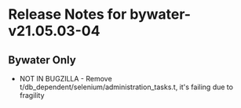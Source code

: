 
# Release Notes for bywater-v21.05.03-04

## Bywater Only

- NOT IN BUGZILLA - Remove t/db_dependent/selenium/administration_tasks.t, it's failing due to fragility


